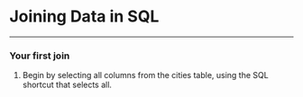 # Joining Data in SQL
---
### Your first join
1. Begin by selecting all columns from the cities table, using the SQL shortcut that selects all.
```sql

```
